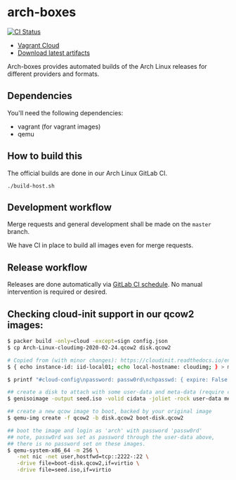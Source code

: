 # arch-boxes
[![CI Status](https://gitlab.archlinux.org/archlinux/arch-boxes/badges/master/pipeline.svg)](https://gitlab.archlinux.org/archlinux/arch-boxes/-/pipelines)

- [Vagrant Cloud](https://app.vagrantup.com/archlinux/boxes/archlinux)
- [Download latest artifacts](https://gitlab.archlinux.org/archlinux/arch-boxes/-/jobs/artifacts/master/browse/output?job=build:secure)

Arch-boxes provides automated builds of the Arch Linux releases for different providers and formats.

## Dependencies
You'll need the following dependencies:

* vagrant (for vagrant images)
* qemu

## How to build this
The official builds are done in our Arch Linux GitLab CI.

    ./build-host.sh

## Development workflow
Merge requests and general development shall be made on the `master` branch.

We have CI in place to build all images even for merge requests.

## Release workflow
Releases are done automatically via [GitLab CI schedule](https://gitlab.archlinux.org/archlinux/arch-boxes/-/pipeline_schedules).
No manual intervention is required or desired.

## Checking cloud-init support in our qcow2 images:
```bash
$ packer build -only=cloud -except=sign config.json
$ cp Arch-Linux-cloudimg-2020-02-24.qcow2 disk.qcow2

# Copied from (with minor changes): https://cloudinit.readthedocs.io/en/latest/topics/datasources/nocloud.html
$ { echo instance-id: iid-local01; echo local-hostname: cloudimg; } > meta-data

$ printf "#cloud-config\npassword: passw0rd\nchpasswd: { expire: False }\nssh_pwauth: True\n" > user-data

## create a disk to attach with some user-data and meta-data (require cdrkit)
$ genisoimage -output seed.iso -volid cidata -joliet -rock user-data meta-data

## create a new qcow image to boot, backed by your original image
$ qemu-img create -f qcow2 -b disk.qcow2 boot-disk.qcow2

## boot the image and login as 'arch' with password 'passw0rd'
## note, passw0rd was set as password through the user-data above,
## there is no password set on these images.
$ qemu-system-x86_64 -m 256 \
   -net nic -net user,hostfwd=tcp::2222-:22 \
   -drive file=boot-disk.qcow2,if=virtio \
   -drive file=seed.iso,if=virtio
```
